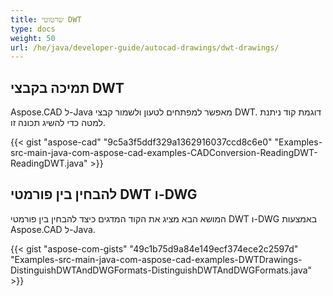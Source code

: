 ```yaml
---
title: שרטוטי DWT
type: docs
weight: 50
url: /he/java/developer-guide/autocad-drawings/dwt-drawings/
---
```


## **תמיכה בקבצי DWT**
Aspose.CAD ל-Java מאפשר למפתחים לטעון ולשמור קבצי DWT. דוגמת קוד ניתנת למטה כדי להשיג תכונה זו.

{{< gist "aspose-cad" "9c5a3f5ddf329a1362916037ccd8c6e0" "Examples-src-main-java-com-aspose-cad-examples-CADConversion-ReadingDWT-ReadingDWT.java" >}}
## **להבחין בין פורמטי DWT ו-DWG**
המושא הבא מציג את הקוד המדגים כיצד להבחין בין פורמטי DWT ו-DWG באמצעות Aspose.CAD ל-Java.



{{< gist "aspose-com-gists" "49c1b75d9a84e149ecf374ece2c2597d" "Examples-src-main-java-com-aspose-cad-examples-DWTDrawings-DistinguishDWTAndDWGFormats-DistinguishDWTAndDWGFormats.java" >}}
